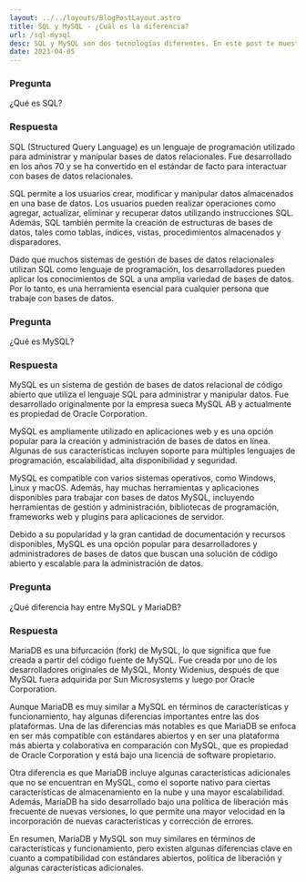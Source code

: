 ```yaml
---
layout: ../../layouts/BlogPostLayout.astro
title: SQL y MySQL - ¿Cuál es la diferencia?
url: /sql-mysql
desc: SQL y MySQL son dos tecnologías diferentes. En este post te muestro la diferencia entre SQL y MySQL.
date: 2023-04-05
--- 
```


### Pregunta

¿Qué es SQL?

### Respuesta

SQL (Structured Query Language) es un lenguaje de programación utilizado para administrar y manipular bases de datos relacionales. Fue desarrollado en los años 70 y se ha convertido en el estándar de facto para interactuar con bases de datos relacionales.

SQL permite a los usuarios crear, modificar y manipular datos almacenados en una base de datos. Los usuarios pueden realizar operaciones como agregar, actualizar, eliminar y recuperar datos utilizando instrucciones SQL. Además, SQL también permite la creación de estructuras de bases de datos, tales como tablas, índices, vistas, procedimientos almacenados y disparadores.

Dado que muchos sistemas de gestión de bases de datos relacionales utilizan SQL como lenguaje de programación, los desarrolladores pueden aplicar los conocimientos de SQL a una amplia variedad de bases de datos. Por lo tanto, es una herramienta esencial para cualquier persona que trabaje con bases de datos.

### Pregunta

¿Qué es MySQL?

### Respuesta

MySQL es un sistema de gestión de bases de datos relacional de código abierto que utiliza el lenguaje SQL para administrar y manipular datos. Fue desarrollado originalmente por la empresa sueca MySQL AB y actualmente es propiedad de Oracle Corporation.

MySQL es ampliamente utilizado en aplicaciones web y es una opción popular para la creación y administración de bases de datos en línea. Algunas de sus características incluyen soporte para múltiples lenguajes de programación, escalabilidad, alta disponibilidad y seguridad.

MySQL es compatible con varios sistemas operativos, como Windows, Linux y macOS. Además, hay muchas herramientas y aplicaciones disponibles para trabajar con bases de datos MySQL, incluyendo herramientas de gestión y administración, bibliotecas de programación, frameworks web y plugins para aplicaciones de servidor.

Debido a su popularidad y la gran cantidad de documentación y recursos disponibles, MySQL es una opción popular para desarrolladores y administradores de bases de datos que buscan una solución de código abierto y escalable para la administración de datos.

### Pregunta

¿Qué diferencia hay entre MySQL y MariaDB?

### Respuesta

MariaDB es una bifurcación (fork) de MySQL, lo que significa que fue creada a partir del código fuente de MySQL. Fue creada por uno de los desarrolladores originales de MySQL, Monty Widenius, después de que MySQL fuera adquirida por Sun Microsystems y luego por Oracle Corporation.

Aunque MariaDB es muy similar a MySQL en términos de características y funcionamiento, hay algunas diferencias importantes entre las dos plataformas. Una de las diferencias más notables es que MariaDB se enfoca en ser más compatible con estándares abiertos y en ser una plataforma más abierta y colaborativa en comparación con MySQL, que es propiedad de Oracle Corporation y está bajo una licencia de software propietario.

Otra diferencia es que MariaDB incluye algunas características adicionales que no se encuentran en MySQL, como el soporte nativo para ciertas características de almacenamiento en la nube y una mayor escalabilidad. Además, MariaDB ha sido desarrollado bajo una política de liberación más frecuente de nuevas versiones, lo que permite una mayor velocidad en la incorporación de nuevas características y corrección de errores.

En resumen, MariaDB y MySQL son muy similares en términos de características y funcionamiento, pero existen algunas diferencias clave en cuanto a compatibilidad con estándares abiertos, política de liberación y algunas características adicionales.